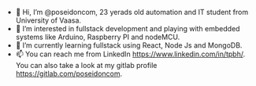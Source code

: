 - 👋 Hi, I’m @poseidoncom, 23 yerads old automation and IT student from University of Vaasa.
- 👀 I’m interested in fullstack development and playing with embedded systems like Arduino, Raspberry PI and nodeMCU.
- 🌱 I’m currently learning fullstack using React, Node Js and MongoDB. 
- 📫 You can reach me from LinkedIn https://www.linkedin.com/in/tpbh/. You can also take a look at my gitlab profile https://gitlab.com/poseidoncom.

<!---
poseidoncom/poseidoncom is a ✨ special ✨ repository because its `README.md` (this file) appears on your GitHub profile.
You can click the Preview link to take a look at your changes.
--->
